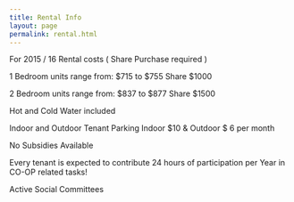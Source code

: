 ```yaml
---
title: Rental Info
layout: page
permalink: rental.html
---
```


For 2015 / 16 Rental costs
 ( Share Purchase required )

1 Bedroom units range from:  $715 to $755 
Share $1000

2 Bedroom units range from:  $837 to $877 
Share $1500

Hot and Cold Water  included

Indoor and Outdoor Tenant Parking
 Indoor $10 & Outdoor $ 6 per month

No Subsidies Available


Every tenant is expected to contribute 24 hours of participation per Year in CO-OP related tasks!  

Active Social Committees